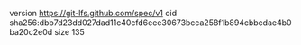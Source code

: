 version https://git-lfs.github.com/spec/v1
oid sha256:dbb7d23dd027dad11c40cfd6eee30673bcca258f1b894cbbcdae4b0ba20c2e0d
size 135
